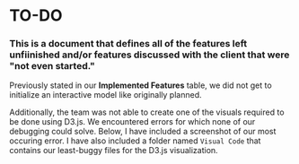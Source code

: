 # TO-DO 
### This is a document that defines all of the features left unfiinished and/or features discussed with the client that were "not even started." 

Previously stated in our **Implemented Features** table, we did not get to initialize an interactive model like originally planned.

Additionally, the team was not able to create one of the visuals required to be done using D3.js. We encountered errors for which none of our debugging could solve. Below, I have included a screenshot of our most occuring error. I have also included a folder named `Visual Code` that contains our least-buggy files for the D3.js visualization. 




